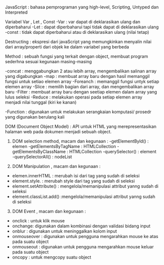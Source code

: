  JavaScript : bahasa pemprograman yang high-level, Scripting, Untyped dan Interpreted

Variabel Var , Let , Const
-Var : var dapat di deklarasikan ulang dan diperbaharui
-Let : dapat diperbaharui tapi tidak dapat di deklarasikan ulang
-const : tidak dapat diperbaharui atau di deklarasikan ulang (nilai tetap)

Destructing : ekspresi dari javaScript yang memungkinkan menyalin nilai dari array/properti dari objek ke dalam variabel yang berbeda

Method : sebuah fungsi yang terkait dengan object, membuat program sederhna sesuai kegunaan masing-masing

-concat : menggabungkan 2 atau lebih array, mengembalikan salinan array yang digabungkan
-map : membuat array baru dengan hasil memanggil fungsi untuk setiao elemen array
-Foreanch : memanggil fungsi untyk setiap elemen array
-Slice : memilih bagian dari array, dan mengembalikan array baru
-Filter : membuat array baru dengan seetiap elemen dalam array yang lulus seleksi
-Reduce : melakukan operasi pada setiap elemen array menjadi nilai tunggal (kiri ke kanan)

-Function : digunakan untuk melakukan serangkaian komputasi/ prosedr yang digunakan berulang kali

DOM (Document Object Model) : API untuk HTML yang merepresentasikan halaman web pada dokumen menjadi sebuah object.
1. DOM selection method, macam dan kegunaan :
  -getElementByld() : elemen
  -getElementsByTagName : HTMLCollection
  -getElementsByClassName : HTMLCollection
  -querySelector() : element
  -querySelectorAll() : nodeList
  
 2. DOM Manipulation , macam dan kegunaan :
  - elemen.innerHTML : merubah  isi dari tag yang sudah di seleksi 
  - element.style.<propertyCSS> : merubah  style dari tag yang sudah di seleksi 
  - element.setAttribute() : mengelola/memanipulasi attribut yanng sudah di seleksi
  - element.classList.add() :mengelola/memanipulasi attribut yanng sudah di seleksi
  
 3. DOM Event , macam dan kegunaan :
  - onclick : untuk klik mouse
  - onchange: digunakan dalam kombinasi dengan validasi bidang input
  - onblur : digunakan untuk meninggalkan kolom input
  - onmouseover : digunakan untuk pengguna mengarahkan mouse ke atas pada suatu object
  - onmouseout : digunakan untuk pengguna mengarahkan mouse keluar pada suatu object
  - oncopy : untuk mengcopy suatu object
  
 
